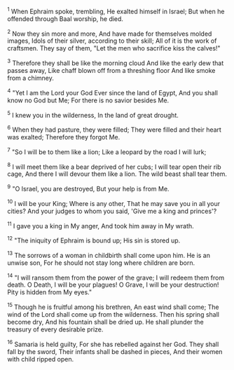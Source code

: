 <sup>1</sup> 
When Ephraim spoke, trembling, He exalted himself in Israel; But when he offended through Baal worship, he died. 

<sup>2</sup> 
Now they sin more and more, And have made for themselves molded images, Idols of their silver, according to their skill; All of it is the work of craftsmen. They say of them, "Let the men who sacrifice kiss the calves!" 

<sup>3</sup> 
Therefore they shall be like the morning cloud And like the early dew that passes away, Like chaff blown off from a threshing floor And like smoke from a chimney. 

<sup>4</sup> 
"Yet I am the Lord your God Ever since the land of Egypt, And you shall know no God but Me; For there is no savior besides Me. 

<sup>5</sup> 
I knew you in the wilderness, In the land of great drought. 

<sup>6</sup> 
When they had pasture, they were filled; They were filled and their heart was exalted; Therefore they forgot Me. 

<sup>7</sup> 
"So I will be to them like a lion; Like a leopard by the road I will lurk; 

<sup>8</sup> 
I will meet them like a bear deprived of her cubs; I will tear open their rib cage, And there I will devour them like a lion. The wild beast shall tear them. 

<sup>9</sup> 
"O Israel, you are destroyed, But your help is from Me. 

<sup>10</sup> 
I will be your King; Where is any other, That he may save you in all your cities? And your judges to whom you said, 'Give me a king and princes'? 

<sup>11</sup> 
I gave you a king in My anger, And took him away in My wrath. 

<sup>12</sup> 
"The iniquity of Ephraim is bound up; His sin is stored up. 

<sup>13</sup> 
The sorrows of a woman in childbirth shall come upon him. He is an unwise son, For he should not stay long where children are born. 

<sup>14</sup> 
"I will ransom them from the power of the grave; I will redeem them from death. O Death, I will be your plagues! O Grave, I will be your destruction! Pity is hidden from My eyes." 

<sup>15</sup> 
Though he is fruitful among his brethren, An east wind shall come; The wind of the Lord shall come up from the wilderness. Then his spring shall become dry, And his fountain shall be dried up. He shall plunder the treasury of every desirable prize. 

<sup>16</sup> 
Samaria is held guilty, For she has rebelled against her God. They shall fall by the sword, Their infants shall be dashed in pieces, And their women with child ripped open.